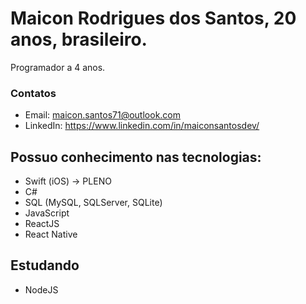 # Maicon Rodrigues dos Santos, 20 anos, brasileiro.
Programador a 4 anos.

### Contatos
  - Email: maicon.santos71@outlook.com <br>
  - LinkedIn: https://www.linkedin.com/in/maiconsantosdev/



## Possuo conhecimento nas tecnologias:
  - Swift (iOS) -> PLENO
  - C#
  - SQL (MySQL, SQLServer, SQLite)
  - JavaScript
  - ReactJS
  - React Native

## Estudando
  - NodeJS

<!--
**maiconmaul/maiconmaul** is a ✨ _special_ ✨ repository because its `README.md` (this file) appears on your GitHub profile.

Here are some ideas to get you started:

- 🔭 I’m currently working on ...
- 🌱 I’m currently learning ...
- 👯 I’m looking to collaborate on ...
- 🤔 I’m looking for help with ...
- 💬 Ask me about ...
- 📫 How to reach me: ...
- 😄 Pronouns: ...
- ⚡ Fun fact: ...
-->
